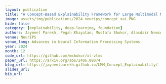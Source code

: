 ```yaml
---
layout: publication
title: "A Concept-Based Explainability Framework for Large Multimodal Models" 
image: assets/img/publications/2024_neurips/concept_xai.PNG
hide: false
category: [explainability, deep-learning, foundation]
authors: Jayneel Parekh, Pegah Khayatan, Mustafa Shukor, Alasdair Newson, Matthieu Cord
venue: NeurIPS
venue_long: Advances in Neural Information Processing Systems
year: 2024
month: 12
code_url: https://github.com/mshukor/xl-vlms
paper_url: https://arxiv.org/abs/2406.08074
blog_url: https://jayneelparekh.github.io/LMM_Concept_Explainability/
slides_url: 
bib_url: 
---
```


